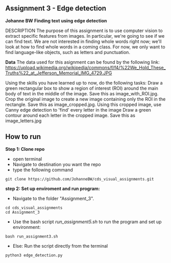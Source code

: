 ## Assignment 3 - Edge detection
**Johanne BW**
__Finding text using edge detection__

DESCRIPTION
The purpose of this assignment is to use computer vision to extract specific features from images. In particular, we're going to see if we can find text. We are not interested in finding whole words right now; we'll look at how to find whole words in a coming class. For now, we only want to find language-like objects, such as letters and punctuation.

__Data__
The data used for this asignment can be found by the following link:
https://upload.wikimedia.org/wikipedia/commons/f/f4/%22We_Hold_These_Truths%22_at_Jefferson_Memorial_IMG_4729.JPG


Using the skills you have learned up to now, do the following tasks:
Draw a green rectangular box to show a region of interest (ROI) around the main body of text in the middle of the image. Save this as image_with_ROI.jpg.
Crop the original image to create a new image containing only the ROI in the rectangle. Save this as image_cropped.jpg.
Using this cropped image, use Canny edge detection to 'find' every letter in the image
Draw a green contour around each letter in the cropped image. Save this as image_letters.jpg


## How to run
**Step 1: Clone repo**
- open terminal
- Navigate to destination you want the repo
- type the following command
 ```console
 git clone https://github.com/JohanneBW/cds_visual_assignments.git
 ```
**step 2: Set up enviroment and run program:**
- Navigate to the folder "Assignment_3".
```console
cd cds_visual_assignments
cd Assignment_3
```  
- Use the bash script _run_assignment5.sh_ to run the program and set up environment:  
```console
bash run_assignment3.sh
```  
- Else: Run the script directly from the terminal
```console
python3 edge_detection.py 
```
